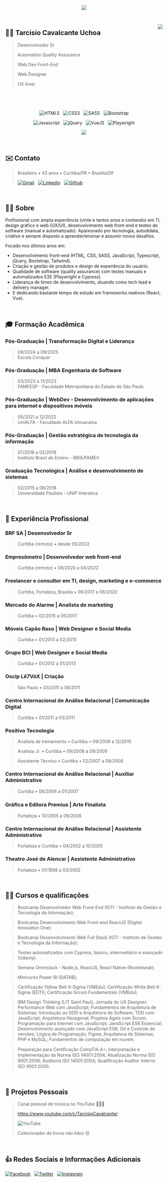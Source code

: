 <p align="center">
<img src="header.svg" />
</p>

&nbsp;

<img align="right" src="tarcisio.png" />

## 🧔🏻 Tarcisio Cavalcante Uchoa

> Desenvolvedor Sr
> 
> Automation Quality Assurance
>
> Web Dev Front-End
> 
> Web Designer
> 
> UX lover

&nbsp;

&nbsp;

<div align="center">

![HTML5](https://img.shields.io/badge/HTML5-E34F26?style=for-the-badge&logo=html5&logoColor=white)
&nbsp;
![CSS3](https://img.shields.io/badge/CSS3-1572B6?style=for-the-badge&logo=css3&logoColor=white)
&nbsp;
![SASS](https://img.shields.io/badge/Sass-CC6699?style=for-the-badge&logo=sass&logoColor=white)
&nbsp;
![Bootstrap](https://img.shields.io/badge/Bootstrap-563D7C?style=for-the-badge&logo=bootstrap&logoColor=white)

![Javascript](https://img.shields.io/badge/JavaScript-F7DF1E?style=for-the-badge&logo=javascript&logoColor=black)
&nbsp;
![jQuery](https://img.shields.io/badge/jQuery-0769AD?style=for-the-badge&logo=jquery&logoColor=white)
&nbsp;
![VueJS](https://img.shields.io/badge/Vue.js-35495E?style=for-the-badge&logo=vue.js&logoColor=4FC08D)
&nbsp;
![Playwright](https://img.shields.io/badge/Playwright-45BA4B?style=for-the-badge&logo=playwright&logoColor=white)

![](https://github-readme-stats.vercel.app/api?username=personalnerd&theme=blue-green)

</div>

&nbsp;

## ✉️ Contato

> Brasileiro • 43 anos • Curitiba/PR • Brasília/DF
>
> [![Gmail](https://img.shields.io/badge/Gmail-D14836?style=for-the-badge&logo=gmail&logoColor=white)](mailto:cisoxp@gmail.com)
&nbsp;
[![Linkedin](https://img.shields.io/badge/LinkedIn-0077B5?style=for-the-badge&logo=linkedin&logoColor=white)](https://linkedin.com/in/tcavalcante)
&nbsp;
[![Github](https://img.shields.io/badge/GitHub-100000?style=for-the-badge&logo=github&logoColor=white)](https://github.com/personalnerd)

&nbsp;

## 🧔🏻 Sobre

Profissional com ampla experiência (vinte e tantos anos e contando) em TI, design gráfico e web (UX/UI), desenvolvimento web front-end e testes de software (manual e automatizado). Apaixonado por tecnologia, autodidata, criativo e sempre disposto a aprender/ensinar e assumir novos desafios.

Focado nos últimos anos em:
- Desenvolvimento front-end (HTML, CSS, SASS, JavaScript, Typescript, jQuery, Bootstrap, Tailwind).
- Criação e gestão de produtos e design de experiência do usuário.
- Qualidade de software (quality assurance) com testes manuais e automatizados E2E (Playwright e Cypress).
- Liderança de times de desenvolvimento, atuando como tech lead e delivery manager.
- E dedicando bastante tempo de estudo em frameworks reativos (React, Vue).

&nbsp;

## 🎓 Formação Acadêmica


### Pós-Graduação | Transformação Digital e Liderança
> <p>09/2024 a 09/2025<br />
> Escola Conquer</p>

### Pós-Graduação | MBA Engenharia de Software
> <p>03/2023 a 11/2023<br />
> FAMEESP - Faculdade Metropolitana do Estado de São Paulo</p>

### Pós-Graduação | WebDev - Desenvolvimento de aplicações para internet e dispositivos móveis
> <p>05/2021 a 12/2022<br />
> UniALFA - Faculdade ALFA Umuarama</p>

### Pós-Graduação | Gestão estratégica de tecnologia da informação
> <p>07/2018 a 02/2019<br />
> Instituto Brasil de Ensino - IBRA/FAMEV</p>

### Graduação Tecnológica | Análise e desenvolvimento de sistemas
> <p>02/2015 a 06/2018<br />
> Universidade Paulista - UNIP Interativa</p>

&nbsp;

## 👔 Experiência Profissional

### BRF SA | Desenvolvedor Sr
> Curitiba (remoto) • desde 05/2022

### Empresômetro | Desenvolvedor web front-end
> Curitiba (remoto) • 08/2020 a 04/2022

### Freelancer e consultor em TI, design, marketing e e-commerce
> Curitiba, Fortaleza, Brasília • 06/2017 a 08/2020

### Mercado do Alarme | Analista de marketing
> Curitiba • 02/2015 a 06/2017

### Móveis Capão Raso | Web Designer e Social Media
> Curitiba • 01/2013 a 02/2015

### Grupo BCI | Web Designer e Social Media
> Curitiba • 01/2012 a 01/2013

### Oscip Lê7VóX | Criação
> São Paulo • 03/2011 a 06/2011

### Centro Internacional de Análise Relacional | Comunicação Digital
> Curitiba • 01/2011 a 03/2011

### Positivo Tecnologia
> Analista de treinamento • Curitiba • 09/2009 a 12/2010

> Analista Jr. • Curitiba • 09/2008 a 09/2009

> Assistente Técnico • Curitiba • 02/2007 a 09/2008

### Centro Internacional de Análise Relacional | Auxiliar Administrativo
> Curitiba • 06/2006 a 01/2007

### Gráﬁca e Editora Premius | Arte Finalista
> Fortaleza • 10/2005 a 06/2006

### Centro Internacional de Análise Relacional | Assistente Administrativo
> Fortaleza e Curitiba • 04/2002 a 10/2005

### Theatro José de Alencar | Assistente Administrativo
> Fortaleza • 01/1998 a 03/2002

&nbsp;

## 👨‍🏫 Cursos e qualificações

> Bootcamp Desenvolvedor Web Front-End (IGTI - Instituto de Gestão e Tecnologia da Informação);

> Bootcamp Desenvolvimento Web Front-end ReactJS (Digital Innovation One);

> Bootcamp Desenvolvimento Web Full Stack (IGTI - Instituto de Gestão e Tecnologia da Informação);

> Testes automatizados com Cypress, básico, intermediário e avançado (Udemy).

> Semana Omnistack - Node.js, ReactJS, React Native (Rocketseat);

> Minicurso Power BI (DATAB);

> Certificação Yellow Belt 6-Sigma (VMEdu); Certificação White Belt 6-Sigma (EDTI); Certificação Scrum Fundamentals (VMEdu);

> IBM Design Thinking (LIT Saint Paul); Jornada do UX Designer; Performance Web com JavaScript; Fundamentos de Arquitetura de Sistemas; Introdução ao DDD e Arquitetura de Software; TDD com JavaScript; Arquitetura Hexagonal; Projetos Ágeis com Scrum; Programação para internet com JavaScript; JavaScript ES6 Essencial; Desenvolvimento avançado com JavaScript ES6; Git e Controle de versões; Lógica de Programação; Figma; Arquitetura de Sistemas; PHP e MySQL; Fundamentos de computação em nuvem.

> Preparação para Certiﬁcação CompTIA A+; Interpretação e Implementação da Norma ISO 14001:2004; Atualização Norma ISO 9001:2008; Auditoria ISO 14001:2004; Qualiﬁcação Auditor Interno ISO 9001:2000.


&nbsp;

## 🎸 Projetos Pessoais

> Canal pessoal de música no YouTube 🎸🎹🥁
>
> https://www.youtube.com/c/TarcisioCavalcante/
>
> ![YouTube](https://img.shields.io/badge/YouTube-FF0000?style=for-the-badge&logo=youtube&logoColor=white)
>
> Colecionador de livros não lidos 😒


&nbsp;

## 👍 Redes Sociais e Informações Adicionais

[![Facebook](https://img.shields.io/badge/Facebook-1877F2?style=for-the-badge&logo=facebook&logoColor=white)](https://www.facebook.com/tarcisio)
&nbsp;
[![Twitter](https://img.shields.io/badge/Twitter-1DA1F2?style=for-the-badge&logo=twitter&logoColor=white)](https://twitter.com/tarcis_io)
&nbsp;
[![Instagram](https://img.shields.io/badge/Instagram-E4405F?style=for-the-badge&logo=instagram&logoColor=white)](https://www.instagram.com/tcavalcante/)
